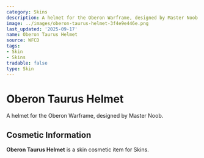```yaml
---
category: Skins
description: A helmet for the Oberon Warframe, designed by Master Noob.
image: ../images/oberon-taurus-helmet-3f4e9e446e.png
last_updated: '2025-09-17'
name: Oberon Taurus Helmet
source: WFCD
tags:
- Skin
- Skins
tradable: false
type: Skin
---
```


# Oberon Taurus Helmet

A helmet for the Oberon Warframe, designed by Master Noob.

## Cosmetic Information

**Oberon Taurus Helmet** is a skin cosmetic item for Skins.

